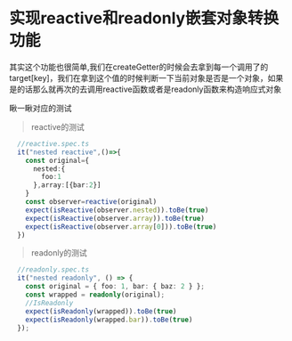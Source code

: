 # 实现reactive和readonly嵌套对象转换功能

其实这个功能也很简单,我们在createGetter的时候会去拿到每一个调用了的target[key]，我们在拿到这个值的时候判断一下当前对象是否是一个对象，如果是的话那么就再次的去调用reactive函数或者是readonly函数来构造响应式对象

瞅一瞅对应的测试

> reactive的测试

```typescript
  //reactive.spec.ts
  it("nested reactive",()=>{
    const original={
      nested:{
        foo:1
      },array:[{bar:2}]
    }
    const observer=reactive(original)
    expect(isReactive(observer.nested)).toBe(true)
    expect(isReactive(observer.array)).toBe(true)
    expect(isReactive(observer.array[0])).toBe(true)
  })
```

> readonly的测试

```typescript
  //readonly.spec.ts
  it("nested readonly", () => {
    const original = { foo: 1, bar: { baz: 2 } };
    const wrapped = readonly(original);
    //IsReadonly
    expect(isReadonly(wrapped)).toBe(true)
    expect(isReadonly(wrapped.bar)).toBe(true)
  });
```
